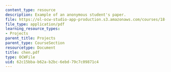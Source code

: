 ```yaml
---
content_type: resource
description: Example of an anonymous student's paper.
file: https://ol-ocw-studio-app-production.s3.amazonaws.com/courses/18-704-seminar-in-algebra-and-number-theory-rational-points-on-elliptic-curves-fall-2004/62c15bbab62ab2bc6ebd79c7c09871c4_chen.pdf
file_type: application/pdf
learning_resource_types:
- Projects
parent_title: Projects
parent_type: CourseSection
resourcetype: Document
title: chen.pdf
type: OCWFile
uid: 62c15bba-b62a-b2bc-6ebd-79c7c09871c4
---
```

